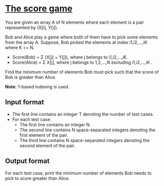 # [The score game][link]

You are given an array A of N elements where each element is a pair represented by (X[i], Y[i]).

Bob and Alice play a game where both of them have to pick some elements from the array A. Suppose, Bob picked the elements at index i1,i2,...,iK where K <= N.

- Score(Bob) = Σ (X[j] + Y[j]), where j belongs to i1,i2,...,iK.
- Score(Alice) = Σ X[j], where j belongs to 1,2,...,N excluding i1,i2,...,iK .

Find the minimum number of elements Bob must pick such that the score of Bob is greater than Alice.

**Note:** 1-based indexing is used.

## Input format

- The first line contains an integer T denoting the number of test cases.
- For each test case:
  - The first line contains an integer N.
  - The second line contains N space-separated integers denoting the first element of the pair.
  - The third line contains N space-separated integers denoting the second element of the pair.

## Output format

For each test case, print the minimum number of elements Bob needs to pick to score greater than Alice.

[link]: https://www.hackerearth.com/practice/algorithms/greedy/basics-of-greedy-algorithms/practice-problems/algorithm/score-game-fbf0cd0c/
